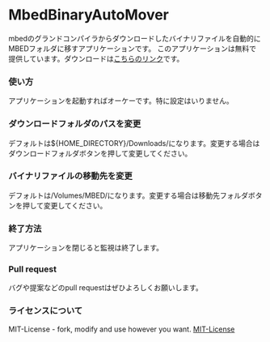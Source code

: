 # MbedBinaryAutoMover

mbedのグランドコンパイラからダウンロードしたバイナリファイルを自動的にMBEDフォルダに移すアプリケーションです。
このアプリケーションは無料で提供しています。ダウンロードは[こちらのリンク](http://)です。

### 使い方
アプリケーションを起動すればオーケーです。特に設定はいりません。

### ダウンロードフォルダのパスを変更
デフォルトは${HOME_DIRECTORY}/Downloads/になります。変更する場合はダウンロードフォルダボタンを押して変更してください。

### バイナリファイルの移動先を変更
デフォルトは/Volumes/MBED/になります。変更する場合は移動先フォルダボタンを押して変更してください。

### 終了方法
アプリケーションを閉じると監視は終了します。

### Pull request
バグや提案などのpull requestはぜひよろしくお願いします。

### ライセンスについて
MIT-License - fork, modify and use however you want.
[MIT-License](https://github.com/MaizeworkGroup/mbedbinaryautomover/MIT-License)
